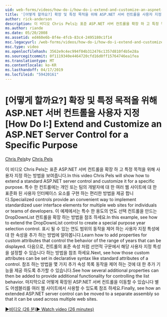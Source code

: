 ```yaml
---
uid: web-forms/videos/how-do-i/how-do-i-extend-and-customize-an-aspnet-server-control-for-a-specific-purpose
title: '[어떻게 할까요?] 확장 및 특정 목적을 위해 ASP.NET 서버 컨트롤을 사용자 지정 | Microsoft Docs'
author: rick-anderson
description: 이 비디오 Chris Pels는 표준 ASP.NET 서버 컨트롤을 확장 하 고 특정 목적을 위해 사용자 지정 하는 방법을 보여줍니다. 특수 한 컨트롤은 c를 제공 하는 중...
ms.author: riande
ms.date: 05/20/2008
ms.assetid: ed460e6b-8f4e-4fcb-83c4-2495180c1f14
msc.legacyurl: /web-forms/videos/how-do-i/how-do-i-extend-and-customize-an-aspnet-server-control-for-a-specific-purpose
msc.type: video
ms.openlocfilehash: 3562e9c4ec994f04b312476c1357d810f4b5e28a
ms.sourcegitcommit: 0f1119340e4464720cfd16d0ff15764746ea1fea
ms.translationtype: MT
ms.contentlocale: ko-KR
ms.lasthandoff: 04/17/2019
ms.locfileid: "59420161"
---
```

# <a name="how-do-i-extend-and-customize-an-aspnet-server-control-for-a-specific-purpose"></a><span data-ttu-id="0aab4-104">[어떻게 할까요?] 확장 및 특정 목적을 위해 ASP.NET 서버 컨트롤을 사용자 지정</span><span class="sxs-lookup"><span data-stu-id="0aab4-104">[How Do I:] Extend and Customize an ASP.NET Server Control for a Specific Purpose</span></span>

<span data-ttu-id="0aab4-105">[Chris Pels](https://twitter.com/chrispels)</span><span class="sxs-lookup"><span data-stu-id="0aab4-105">by [Chris Pels](https://twitter.com/chrispels)</span></span>

<span data-ttu-id="0aab4-106">이 비디오 Chris Pels는 표준 ASP.NET 서버 컨트롤을 확장 하 고 특정 목적을 위해 사용자 지정 하는 방법을 보여줍니다.</span><span class="sxs-lookup"><span data-stu-id="0aab4-106">In this video Chris Pels will show how to extend a standard ASP.NET server control and customize it for a specific purpose.</span></span> <span data-ttu-id="0aab4-107">특수 한 컨트롤에는 개인 또는 팀의 개발자에 대 한 여러 웹 사이트에 대 한 표준화 된 사용자 인터페이스 요소를 구현 하는 편리한 방법을 제공 합니다.</span><span class="sxs-lookup"><span data-stu-id="0aab4-107">Specialized controls provide an convenient way to implement standardized user interface elements for multiple web sites for individuals or teams of developers.</span></span> <span data-ttu-id="0aab4-108">이 예제에서는 특수 한 용도의 연도 선택 컨트롤을 만드는 DropDownList 컨트롤을 확장 하는 방법을 참조 하세요.</span><span class="sxs-lookup"><span data-stu-id="0aab4-108">In this example, see how to extend the DropDownList control to create a special purpose year selection control.</span></span> <span data-ttu-id="0aab4-109">표시 될 수 있는 연도 범위의 동작을 제어 하는 사용자 지정 특성에 대 한 속성을 추가 하는 방법에 알아봅니다.</span><span class="sxs-lookup"><span data-stu-id="0aab4-109">Learn how to add properties for custom attributes that control the behavior of the range of years that can be displayed.</span></span> <span data-ttu-id="0aab4-110">다음으로, 컨트롤의 표준 속성 처럼 선언적 구문에서 해당 사용자 지정 특성을 설정할 수 있습니다 하는 방법을 참조 하세요.</span><span class="sxs-lookup"><span data-stu-id="0aab4-110">Next, see how those custom attributes can be set in declarative syntax like standard attributes of a control.</span></span> <span data-ttu-id="0aab4-111">참조 하는 방법을 몇 가지 추가 속성 목록 동작을 제어 하는 것에 대 한 추가 기능을 제공 하도록 추가할 수 있습니다.</span><span class="sxs-lookup"><span data-stu-id="0aab4-111">See how several additional properties can then be added to provide additional functionality for controlling the list behavior.</span></span> <span data-ttu-id="0aab4-112">마지막으로 어떻게 확장된 ASP.NET 서버 컨트롤을 이동할 수 있습니다 별도 어셈블리를 여러 웹 사이트에서 사용할 수 있도록 참조 하세요.</span><span class="sxs-lookup"><span data-stu-id="0aab4-112">Finally, see how an extended ASP.NET server control can be moved to a separate assembly so that it can be used across multiple web sites.</span></span>

[<span data-ttu-id="0aab4-113">&#9654;비디오 (26 분)</span><span class="sxs-lookup"><span data-stu-id="0aab4-113">&#9654; Watch video (26 minutes)</span></span>](https://channel9.msdn.com/Blogs/ASP-NET-Site-Videos/how-do-i-extend-and-customize-an-aspnet-server-control-for-a-specific-purpose)
